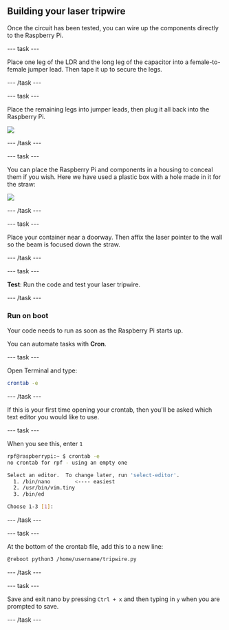 ## Building your laser tripwire

Once the circuit has been tested, you can wire up the components directly to the Raspberry Pi.

--- task ---

Place one leg of the LDR and the long leg of the capacitor into a female-to-female jumper lead. Then tape it up to secure the legs.

--- /task ---

--- task ---

Place the remaining legs into jumper leads, then plug it all back into the Raspberry Pi.

![](images/assembly1.jpg)

--- /task ---

--- task ---

You can place the Raspberry Pi and components in a housing to conceal them if you wish. Here we have used a plastic box with a hole made in it for the straw:

![](images/assembly2.jpg)

--- /task ---

--- task ---

Place your container near a doorway. Then affix the laser pointer to the wall so the beam is focused down the straw.

--- /task ---

--- task ---

**Test**: Run the code and test your laser tripwire.

--- /task ---

### Run on boot

Your code needs to run as soon as the Raspberry Pi starts up. 

You can automate tasks with **Cron**.

--- task ---

Open Terminal and type:

```bash
crontab -e
```

--- /task ---

If this is your first time opening your crontab, then you'll be asked which text editor you would like to use.

--- task ---

When you see this, enter `1`

```bash
rpf@raspberrypi:~ $ crontab -e
no crontab for rpf - using an empty one

Select an editor.  To change later, run 'select-editor'.
  1. /bin/nano        <---- easiest
  2. /usr/bin/vim.tiny
  3. /bin/ed

Choose 1-3 [1]: 
```

--- /task ---

--- task ---

At the bottom of the crontab file, add this to a new line:

```bash
@reboot python3 /home/username/tripwire.py
```
--- /task ---

--- task ---

Save and exit nano by pressing `Ctrl + x` and then typing in `y` when you are prompted to save.

--- /task ---